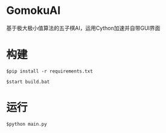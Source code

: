 # GomokuAI
基于极大极小值算法的五子棋AI，运用Cython加速并自带GUI界面

# 构建
`$pip install -r requirements.txt`

`$start build.bat`

# 运行
`$python main.py`
